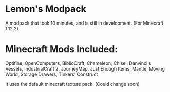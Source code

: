 # Lemon's Modpack
A modpack that took 10 minutes, and is still in development. (For Minecraft 1.12.2)

# Minecraft Mods Included:

Optifine, OpenComputers, BiblioCraft, Chameleon, Chisel, Danvinci's Vessels, IndustrialCraft 2, JourneyMap, Just Enough Items, Mantle, Moving World, Storage Drawers, Tinkers' Construct

It uses the default minecraft texture pack. (Could change soon)
